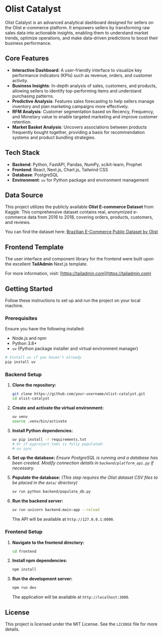# Olist Catalyst

Olist Catalyst is an advanced analytical dashboard designed for sellers on the Olist e-commerce platform. It empowers sellers by transforming raw sales data into actionable insights, enabling them to understand market trends, optimize operations, and make data-driven predictions to boost their business performance.

## Core Features

- **Interactive Dashboard**: A user-friendly interface to visualize key performance indicators (KPIs) such as revenue, orders, and customer activity.
- **Business Insights**: In-depth analysis of sales, customers, and products, allowing sellers to identify top-performing items and understand purchasing patterns.
- **Predictive Analysis**: Features sales forecasting to help sellers manage inventory and plan marketing campaigns more effectively.
- **RFM Analysis**: Customer segmentation based on Recency, Frequency, and Monetary value to enable targeted marketing and improve customer retention.
- **Market Basket Analysis**: Uncovers associations between products frequently bought together, providing a basis for recommendation systems and product bundling strategies.

## Tech Stack

- **Backend**: Python, FastAPI, Pandas, NumPy, scikit-learn, Prophet
- **Frontend**: React, Next.js, Chart.js, Tailwind CSS
- **Database**: PostgreSQL
- **Environment**: `uv` for Python package and environment management

## Data Source

This project utilizes the publicly available **Olist E-commerce Dataset** from Kaggle. This comprehensive dataset contains real, anonymized e-commerce data from 2016 to 2018, covering orders, products, customers, and reviews.

You can find the dataset here: [Brazilian E-Commerce Public Dataset by Olist](https://www.kaggle.com/datasets/olistbr/brazilian-ecommerce)

## Frontend Template

The user interface and component library for the frontend were built upon the excellent **TailAdmin** Next.js template.

For more information, visit: [https://tailadmin.com](https://tailadmin.com)

## Getting Started

Follow these instructions to set up and run the project on your local machine.

### Prerequisites

Ensure you have the following installed:
- Node.js and npm
- Python 3.8+
- `uv` (Python package installer and virtual environment manager)

```bash
# Install uv if you haven't already
pip install uv
```

### Backend Setup

1.  **Clone the repository:**
    ```bash
    git clone https://github.com/your-username/olist-catalyst.git
    cd olist-catalyst
    ```

2.  **Create and activate the virtual environment:**
    ```bash
    uv venv
    source .venv/bin/activate
    ```

3.  **Install Python dependencies:**
    ```bash
    uv pip install -r requirements.txt 
    # Or if pyproject.toml is fully populated:
    # uv sync
    ```

4.  **Set up the database:**
    *Ensure PostgreSQL is running and a database has been created.*
    *Modify connection details in `backend/platform_api.py` if necessary.*

5.  **Populate the database:**
    *(This step requires the Olist dataset CSV files to be placed in the `data/` directory)*
    ```bash
    uv run python backend/populate_db.py
    ```

6.  **Run the backend server:**
    ```bash
    uv run uvicorn backend.main:app --reload
    ```
    The API will be available at `http://127.0.0.1:8000`.

### Frontend Setup

1.  **Navigate to the frontend directory:**
    ```bash
    cd frontend
    ```

2.  **Install npm dependencies:**
    ```bash
    npm install
    ```

3.  **Run the development server:**
    ```bash
    npm run dev
    ```
    The application will be available at `http://localhost:3000`.

## License

This project is licensed under the MIT License. See the `LICENSE` file for more details.
